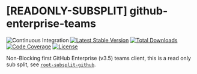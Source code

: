 # [READONLY-SUBSPLIT] github-enterprise-teams


![Continuous Integration](https://github.com/php-api-clients/github-enterprise-teams/workflows/Continuous%20Integration/badge.svg)
[![Latest Stable Version](https://poser.pugx.org/api-clients/github-enterprise-teams/v/stable.png)](https://packagist.org/packages/api-clients/github-enterprise-teams)
[![Total Downloads](https://poser.pugx.org/api-clients/github-enterprise-teams/downloads.png)](https://packagist.org/packages/api-clients/github-enterprise-teams)
[![Code Coverage](https://scrutinizer-ci.com/g/php-api-clients/github-enterprise-teams/badges/coverage.png?b==)](https://scrutinizer-ci.com/g/php-api-clients/github-enterprise-teams/?branch=)
[![License](https://poser.pugx.org/api-clients/github-enterprise-teams/license.png)](https://packagist.org/packages/api-clients/github-enterprise-teams)

Non-Blocking first GitHub Enterprise (v3.5) teams client, this is a read only sub split, see [`root-subsplit-github`](https://github.com/php-api-clients/root-subsplit-github).
